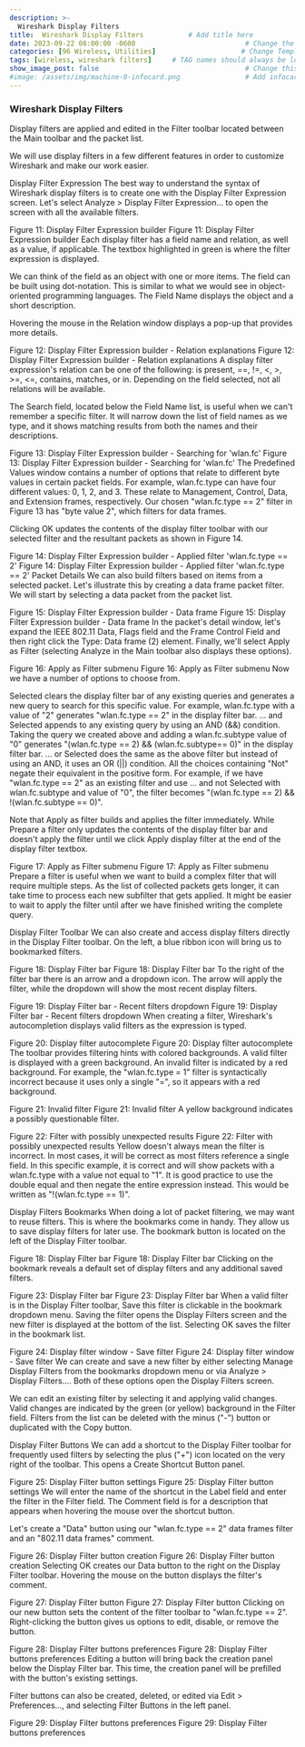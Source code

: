 ```yaml
---
description: >-
  Wireshark Display Filters
title:  Wireshark Display Filters           # Add title here
date: 2023-09-22 08:00:00 -0600                           # Change the date to match completion date
categories: [96 Wireless, Utilities]                     # Change Templates to Writeup
tags: [wireless, wireshark filters]     # TAG names should always be lowercase; replace template with writeup, and add relevant tags
show_image_post: false                                    # Change this to true
#image: /assets/img/machine-0-infocard.png                # Add infocard image here for post preview image
---
```


### Wireshark Display Filters

Display filters are applied and edited in the Filter toolbar located between the Main toolbar and the packet list.

We will use display filters in a few different features in order to customize Wireshark and make our work easier.

Display Filter Expression
The best way to understand the syntax of Wireshark display filters is to create one with the Display Filter Expression screen. Let's select Analyze > Display Filter Expression... to open the screen with all the available filters.

Figure 11: Display Filter Expression builder
Figure 11: Display Filter Expression builder
Each display filter has a field name and relation, as well as a value, if applicable. The textbox highlighted in green is where the filter expression is displayed.

We can think of the field as an object with one or more items. The field can be built using dot-notation. This is similar to what we would see in object-oriented programming languages. The Field Name displays the object and a short description.

Hovering the mouse in the Relation window displays a pop-up that provides more details.

Figure 12: Display Filter Expression builder - Relation explanations
Figure 12: Display Filter Expression builder - Relation explanations
A display filter expression's relation can be one of the following: is present, ==, !=, <, >, >=, <=, contains, matches, or in. Depending on the field selected, not all relations will be available.

The Search field, located below the Field Name list, is useful when we can't remember a specific filter. It will narrow down the list of field names as we type, and it shows matching results from both the names and their descriptions.

Figure 13: Display Filter Expression builder - Searching for 'wlan.fc'
Figure 13: Display Filter Expression builder - Searching for 'wlan.fc'
The Predefined Values window contains a number of options that relate to different byte values in certain packet fields. For example, wlan.fc.type can have four different values: 0, 1, 2, and 3. These relate to Management, Control, Data, and Extension frames, respectively. Our chosen "wlan.fc.type == 2" filter in Figure 13 has "byte value 2", which filters for data frames.

Clicking OK updates the contents of the display filter toolbar with our selected filter and the resultant packets as shown in Figure 14.

Figure 14: Display Filter Expression builder - Applied filter 'wlan.fc.type == 2'
Figure 14: Display Filter Expression builder - Applied filter 'wlan.fc.type == 2'
Packet Details
We can also build filters based on items from a selected packet. Let's illustrate this by creating a data frame packet filter. We will start by selecting a data packet from the packet list.

Figure 15: Display Filter Expression builder - Data frame
Figure 15: Display Filter Expression builder - Data frame
In the packet's detail window, let's expand the IEEE 802.11 Data, Flags field and the Frame Control Field and then right click the Type: Data frame (2) element. Finally, we'll select Apply as Filter (selecting Analyze in the Main toolbar also displays these options).

Figure 16: Apply as Filter submenu
Figure 16: Apply as Filter submenu
Now we have a number of options to choose from.

Selected clears the display filter bar of any existing queries and generates a new query to search for this specific value. For example, wlan.fc.type with a value of "2" generates "wlan.fc.type == 2" in the display filter bar.
... and Selected appends to any existing query by using an AND (&&) condition. Taking the query we created above and adding a wlan.fc.subtype value of "0" generates "(wlan.fc.type == 2) && (wlan.fc.subtype== 0)" in the display filter bar.
... or Selected does the same as the above filter but instead of using an AND, it uses an OR (||) condition.
All the choices containing "Not" negate their equivalent in the positive form. For example, if we have "wlan.fc.type == 2" as an existing filter and use ... and not Selected with wlan.fc.subtype and value of "0", the filter becomes "(wlan.fc.type == 2) && !(wlan.fc.subtype == 0)".

Note that Apply as filter builds and applies the filter immediately. While Prepare a filter only updates the contents of the display filter bar and doesn't apply the filter until we click Apply display filter at the end of the display filter textbox.

Figure 17: Apply as Filter submenu
Figure 17: Apply as Filter submenu
Prepare a filter is useful when we want to build a complex filter that will require multiple steps. As the list of collected packets gets longer, it can take time to process each new subfilter that gets applied. It might be easier to wait to apply the filter until after we have finished writing the complete query.

Display Filter Toolbar
We can also create and access display filters directly in the Display Filter toolbar. On the left, a blue ribbon icon will bring us to bookmarked filters.

Figure 18: Display Filter bar
Figure 18: Display Filter bar
To the right of the filter bar there is an arrow and a dropdown icon. The arrow will apply the filter, while the dropdown will show the most recent display filters.

Figure 19: Display Filter bar - Recent filters dropdown
Figure 19: Display Filter bar - Recent filters dropdown
When creating a filter, Wireshark's autocompletion displays valid filters as the expression is typed.

Figure 20: Display filter autocomplete
Figure 20: Display filter autocomplete
The toolbar provides filtering hints with colored backgrounds. A valid filter is displayed with a green background. An invalid filter is indicated by a red background. For example, the "wlan.fc.type = 1" filter is syntactically incorrect because it uses only a single "=", so it appears with a red background.

Figure 21: Invalid filter
Figure 21: Invalid filter
A yellow background indicates a possibly questionable filter.

Figure 22: Filter with possibly unexpected results
Figure 22: Filter with possibly unexpected results
Yellow doesn't always mean the filter is incorrect. In most cases, it will be correct as most filters reference a single field. In this specific example, it is correct and will show packets with a wlan.fc.type with a value not equal to "1". It is good practice to use the double equal and then negate the entire expression instead. This would be written as "!(wlan.fc.type == 1)".

Display Filters Bookmarks
When doing a lot of packet filtering, we may want to reuse filters. This is where the bookmarks come in handy. They allow us to save display filters for later use. The bookmark button is located on the left of the Display Filter toolbar.

Figure 18: Display Filter bar
Figure 18: Display Filter bar
Clicking on the bookmark reveals a default set of display filters and any additional saved filters.

Figure 23: Display Filter bar
Figure 23: Display Filter bar
When a valid filter is in the Display Filter toolbar, Save this filter is clickable in the bookmark dropdown menu. Saving the filter opens the Display Filters screen and the new filter is displayed at the bottom of the list. Selecting OK saves the filter in the bookmark list.

Figure 24: Display filter window - Save filter
Figure 24: Display filter window - Save filter
We can create and save a new filter by either selecting Manage Display Filters from the bookmarks dropdown menu or via Analyze > Display Filters.... Both of these options open the Display Filters screen.

We can edit an existing filter by selecting it and applying valid changes. Valid changes are indicated by the green (or yellow) background in the Filter field. Filters from the list can be deleted with the minus ("-") button or duplicated with the Copy button.

Display Filter Buttons
We can add a shortcut to the Display Filter toolbar for frequently used filters by selecting the plus ("+") icon located on the very right of the toolbar. This opens a Create Shortcut Button panel.

Figure 25: Display Filter button settings
Figure 25: Display Filter button settings
We will enter the name of the shortcut in the Label field and enter the filter in the Filter field. The Comment field is for a description that appears when hovering the mouse over the shortcut button.

Let's create a "Data" button using our "wlan.fc.type == 2" data frames filter and an "802.11 data frames" comment.

Figure 26: Display Filter button creation
Figure 26: Display Filter button creation
Selecting OK creates our Data button to the right on the Display Filter toolbar. Hovering the mouse on the button displays the filter's comment.

Figure 27: Display Filter button
Figure 27: Display Filter button
Clicking on our new button sets the content of the filter toolbar to "wlan.fc.type == 2". Right-clicking the button gives us options to edit, disable, or remove the button.

Figure 28: Display Filter buttons preferences
Figure 28: Display Filter buttons preferences
Editing a button will bring back the creation panel below the Display Filter bar. This time, the creation panel will be prefilled with the button's existing settings.

Filter buttons can also be created, deleted, or edited via Edit > Preferences..., and selecting Filter Buttons in the left panel.

Figure 29: Display Filter buttons preferences
Figure 29: Display Filter buttons preferences

